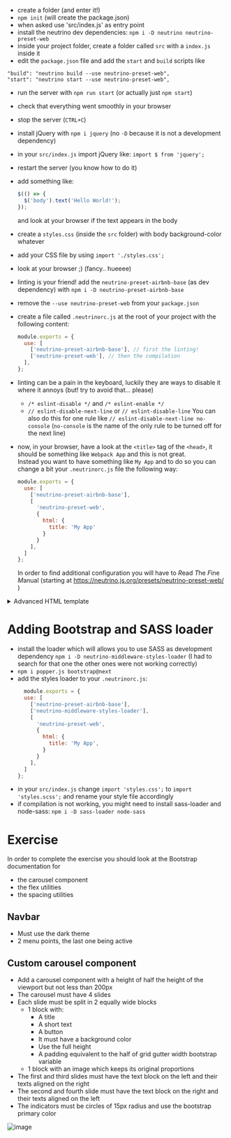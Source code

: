 - create a folder (and enter it!)
- `npm init` (will create the package.json)
- when asked use 'src/index.js' as entry point
- install the neutrino dev dependencies: `npm i -D neutrino neutrino-preset-web`
- inside your project folder, create a folder called `src` with a `index.js` inside it
- edit the `package.json` file and add the `start` and `build` scripts like
```
"build": "neutrino build --use neutrino-preset-web",
"start": "neutrino start --use neutrino-preset-web",
```
- run the server with `npm run start` (or actually just `npm start`)
- check that everything went smoothly in your browser
- stop the server (`CTRL+C`)
- install jQuery with `npm i jquery` (no `-D` because it is not a development dependency)
- in your `src/index.js` import jQuery like:
  `import $ from 'jquery';`
- restart the server (you know how to do it)
- add something like:
  ```js
  $(() => {
    $('body').text('Hello World!');
  });
  ```
  and look at your browser if the text appears in the body
- create a `styles.css` (inside the `src` folder) with body background-color whatever
- add your CSS file by using `import './styles.css';`
- look at your browser ;) (fancy.. hueeee)

- linting is your friend!
  add the `neutrino-preset-airbnb-base` (as dev dependency) with
  `npm i -D neutrino-preset-airbnb-base`
- remove the `--use neutrino-preset-web` from your `package.json`
- create a file called `.neutrinorc.js` at the root of your project with the following content:
  ```js
  module.exports = {
    use: [
      ['neutrino-preset-airbnb-base'], // first the linting!
      ['neutrino-preset-web'], // then the compilation
    ],
  };
  ```
- linting can be a pain in the keyboard, luckily they are ways to disable it where it annoys (but! try to avoid that... please)
  - `/* eslint-disable */` and `/* eslint-enable */`
  - `// eslint-disable-next-line` or `// eslint-disable-line`
  You can also do this for one rule like `// eslint-disable-next-line no-console` (`no-console` is the name of the only rule to be turned off for the next line)
- now, in your browser, have a look at the `<title>` tag of the `<head>`, it should be something like `Webpack App` and this is not great.  
  Instead you want to have something like `My App` and to do so you can change a bit your `.neutrinorc.js` file the following way:
  ```js
  module.exports = {
    use: [
      ['neutrino-preset-airbnb-base'],
      [
        'neutrino-preset-web',
        {
          html: {
            title: 'My App'
          }
        }
      ],
    ]
  };
  ```
  In order to find additional configuration you will have to
  *R*ead *T*he *F*ine *M*anual (starting at https://neutrino.js.org/presets/neutrino-preset-web/ )

<details><summary>Advanced HTML template</summary>


If you need to customize the HTML even further, you may want to find the template which used by Neutrino / Webpack to render the index.html
  It took me a bit of time but after following the white rabbit.
  I first looked at the `neutrino-middleware-html-template` (which was mentioned in the docs of the `neutrino-preset-web`).  
  This lead me to the `html-webpack-template` module and I found the 
  template here: https://github.com/jaketrent/html-webpack-template/blob/master/index.ejs
- Copy the `.ejs` file in your `src` directory (rename it if you want, I did it and called it `html.template.ejs`)
- In your `.neutrinorc.js` file, change the settings to make them look like:
  ```js
  const path = require('path');

  module.exports = {
    use: [
      ['neutrino-preset-airbnb-base'],
      [
        'neutrino-preset-web',
        {
          html: {
            template: path.join(__dirname, 'src/html.template.ejs'),
            title: 'My App',
          }
        }
      ],
    ]
  };
  ```
- Make changes in the template (be careful with what you change though)
- restart your server


</details>

# Adding Bootstrap and SASS loader

- install the loader which will allows you to use SASS as development dependency `npm i -D neutrino-middleware-styles-loader`
  (I had to search for that one the other ones were not working correctly)
- `npm i popper.js bootstrap@next`
- add the styles loader to your `.neutrinorc.js`:
  ```js
    module.exports = {
    use: [
      ['neutrino-preset-airbnb-base'],
      ['neutrino-middleware-styles-loader'],
      [
        'neutrino-preset-web',
        {
          html: {
            title: 'My App',
          }
        }
      ],
    ]
  };
  ```
- in your `src/index.js` 
  change `import 'styles.css';` to `import 'styles.scss';` and rename your style file accordingly
- if compilation is not working, you might need to install sass-loader and node-sass: `npm i -D sass-loader node-sass`

# Exercise

In order to complete the exercise you should look at the Bootstrap documentation for
- the carousel component
- the flex utilities
- the spacing utilities

## Navbar

- Must use the dark theme
- 2 menu points, the last one being active

## Custom carousel component

- Add a carousel component with a height of half the height of the viewport but not less than 200px
- The carousel must have 4 slides
- Each slide must be split in 2 equally wide blocks
  - 1 block with:
    - A title
    - A short text
    - A button
    - It must have a background color
    - Use the full height
    - A padding equivalent to the half of grid gutter width bootstrap variable
  - 1 block with an image which keeps its original proportions
- The first and third slides must have the text block on the left and their texts aligned on the right
- The second and fourth slide must have the text block on the right and their texts aligned on the left
- The indicators must be circles of 15px radius and use the bootstrap primary color

![image](https://user-images.githubusercontent.com/65971/33160695-a6e1d4fc-d01e-11e7-9c05-853c27d546c4.png)